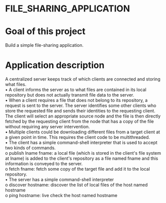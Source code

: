 
# FILE_SHARING_APPLICATION
# Goal of this project
Build a simple file-sharing application.
# Application description
 A centralized server keeps track of which clients are connected and storing what files. \
• A client informs the server as to what files are contained in its local repository but does not actually transmit
file data to the server.\
• When a client requires a file that does not belong to its repository, a request is sent to the server. The server
identifies some other clients who store the requested file and sends their identities to the requesting client.\
The client will select an appropriate source node and the file is then directly fetched by the requesting client
from the node that has a copy of the file without requiring any server intervention.\
• Multiple clients could be downloading different files from a target client at a given point in time. This requires
the client code to be multithreaded.\
• The client has a simple command-shell interpreter that is used to accept two kinds of commands.\
o publish lname fname: a local file (which is stored in the client's file system at lname) is added to the
client's repository as a file named fname and this information is conveyed to the server.\
o fetch fname: fetch some copy of the target file and add it to the local repository.\
• The server has a simple command-shell interpreter\
o discover hostname: discover the list of local files of the host named hostname\
o ping hostname: live check the host named hostname

